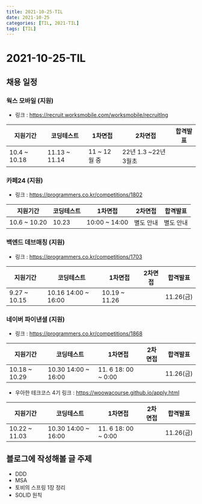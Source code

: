 ```yaml
---
title: 2021-10-25-TIL
date: 2021-10-25
categories: [TIL, 2021-TIL]
tags: [TIL]
---
```


# 2021-10-25-TIL

## 채용 일정

### 웍스 모바일 (지원)
- 링크 : https://recruit.worksmobile.com/worksmobile/recruitIng

|지원기간|코딩테스트|1차면접|2차면접|합격발표|
|--|--|--|--|--|
|10.4 ~ 10.18|11.13 ~ 11.14|11 ~ 12월 중|22년 1.3 ~22년 3월초|

### 카페24 (지원)
- 링크 : https://programmers.co.kr/competitions/1802

|지원기간|코딩테스트|1차면접|2차면접|합격발표|
|--|--|--|--|--|
|10.6 ~ 10.20|10.23 |10:00 ~ 14:00|별도 안내|별도 안내|별도 안내|

### 백엔드 데브매칭 (지원)
- 링크 : https://programmers.co.kr/competitions/1703

|지원기간|코딩테스트|1차면접|2차면접|합격발표|
|--|--|--|--|--|
|9.27 ~ 10.15|10.16 14:00 ~ 16:00|10.19 ~ 11.26||11.26(금)|

### 네이버 파이낸셜 (지원)
- 링크 : https://programmers.co.kr/competitions/1868

|지원기간|코딩테스트|1차면접|2차면접|합격발표|
|--|--|--|--|--|
|10.18 ~ 10.29|10.30 14:00 ~ 16:00|11. 6 18: 00 ~ 0:00||11.26(금)|

- 우아한 테크코스 4기
링크 : https://woowacourse.github.io/apply.html

|지원기간|코딩테스트|1차면접|2차면접|합격발표|
|--|--|--|--|--|
|10.22 ~ 11.03|10.30 14:00 ~ 16:00|11. 6 18: 00 ~ 0:00||11.26(금)|

## 블로그에 작성해볼 글 주제
- DDD
- MSA
- 토비의 스프링 1장 정리
- SOLID 원칙